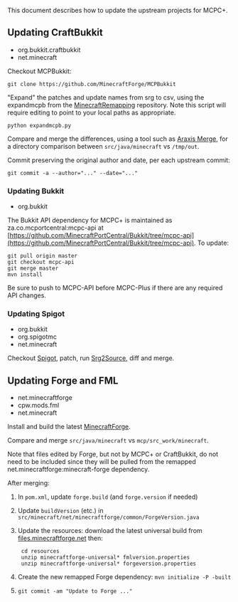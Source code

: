 This document describes how to update the upstream projects for MCPC+.

## Updating CraftBukkit

* org.bukkit.craftbukkit
* net.minecraft

Checkout MCPBukkit:

    git clone https://github.com/MinecraftForge/MCPBukkit

"Expand" the patches and update names from srg to csv, using
the expandmcpb from the [MinecraftRemapping](https://github.com/agaricusb/MinecraftRemapping)
repository. Note this script will require editing to point to your local paths as appropriate.

    python expandmcpb.py

Compare and merge the differences, using a tool such as [Araxis Merge](http://www.araxis.com/merge/),
for a directory comparison between `src/java/minecraft` vs `/tmp/out`.

Commit preserving the original author and date, per each upstream commit:

    git commit -a --author="..." --date="..."

### Updating Bukkit

* org.bukkit

The Bukkit API dependency for MCPC+ is maintained as za.co.mcportcentral:mcpc-api at [https://github.com/MinecraftPortCentral/Bukkit/tree/mcpc-api](https://github.com/MinecraftPortCentral/Bukkit/tree/mcpc-api). To update:

    git pull origin master 
    git checkout mcpc-api
    git merge master
    mvn install

Be sure to push to MCPC-API before MCPC-Plus if there are any required API changes.

### Updating Spigot

* org.bukkit
* org.spigotmc
* net.minecraft

Checkout [Spigot](https://github.com/EcoCityCraft/Spigot), patch, run [Srg2Source](https://github.com/MinecraftForge/Srg2Source), diff and merge.

## Updating Forge and FML

* net.minecraftforge
* cpw.mods.fml
* net.minecraft

Install and build the latest [MinecraftForge](https://github.com/MinecraftForge/MinecraftForge).

Compare and merge `src/java/minecraft` vs `mcp/src_work/minecraft`. 

Note that files edited by Forge,
but not by MCPC+ or CraftBukkit, do not need to be included since they will be pulled from the 
remapped net.minecraftforge:minecraft-forge dependency.

After merging:

1. In `pom.xml`, update `forge.build` (and `forge.version` if needed)
2. Update `buildVersion` (etc.) in `src/minecraft/net/minecraftforge/common/ForgeVersion.java`
3. Update the resources: download the latest universal build from [files.minecraftforge.net](http://files.minecraftforge.net/) then:

        cd resources
        unzip minecraftforge-universal* fmlversion.properties
        unzip minecraftforge-universal* forgeversion.properties

4.  Create the new remapped Forge dependency: `mvn initialize -P -built`
5. `git commit -am "Update to Forge ..."`

